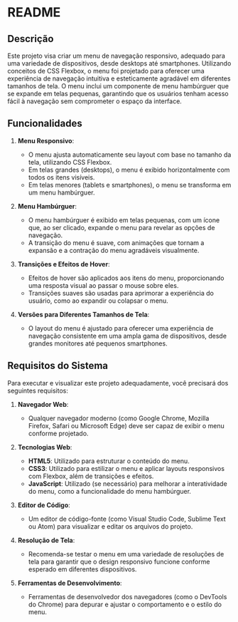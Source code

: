 

# README

## Descrição

Este projeto visa criar um menu de navegação responsivo, adequado para uma variedade de dispositivos, desde desktops até smartphones. Utilizando conceitos de CSS Flexbox, o menu foi projetado para oferecer uma experiência de navegação intuitiva e esteticamente agradável em diferentes tamanhos de tela. O menu inclui um componente de menu hambúrguer que se expande em telas pequenas, garantindo que os usuários tenham acesso fácil à navegação sem comprometer o espaço da interface.

## Funcionalidades

1. **Menu Responsivo**:
   - O menu ajusta automaticamente seu layout com base no tamanho da tela, utilizando CSS Flexbox.
   - Em telas grandes (desktops), o menu é exibido horizontalmente com todos os itens visíveis.
   - Em telas menores (tablets e smartphones), o menu se transforma em um menu hambúrguer.

2. **Menu Hambúrguer**:
   - O menu hambúrguer é exibido em telas pequenas, com um ícone que, ao ser clicado, expande o menu para revelar as opções de navegação.
   - A transição do menu é suave, com animações que tornam a expansão e a contração do menu agradáveis visualmente.

3. **Transições e Efeitos de Hover**:
   - Efeitos de hover são aplicados aos itens do menu, proporcionando uma resposta visual ao passar o mouse sobre eles.
   - Transições suaves são usadas para aprimorar a experiência do usuário, como ao expandir ou colapsar o menu.

4. **Versões para Diferentes Tamanhos de Tela**:
   - O layout do menu é ajustado para oferecer uma experiência de navegação consistente em uma ampla gama de dispositivos, desde grandes monitores até pequenos smartphones.

## Requisitos do Sistema

Para executar e visualizar este projeto adequadamente, você precisará dos seguintes requisitos:

1. **Navegador Web**:
   - Qualquer navegador moderno (como Google Chrome, Mozilla Firefox, Safari ou Microsoft Edge) deve ser capaz de exibir o menu conforme projetado.

2. **Tecnologias Web**:
   - **HTML5**: Utilizado para estruturar o conteúdo do menu.
   - **CSS3**: Utilizado para estilizar o menu e aplicar layouts responsivos com Flexbox, além de transições e efeitos.
   - **JavaScript**: Utilizado (se necessário) para melhorar a interatividade do menu, como a funcionalidade do menu hambúrguer.

3. **Editor de Código**:
   - Um editor de código-fonte (como Visual Studio Code, Sublime Text ou Atom) para visualizar e editar os arquivos do projeto.

4. **Resolução de Tela**:
   - Recomenda-se testar o menu em uma variedade de resoluções de tela para garantir que o design responsivo funcione conforme esperado em diferentes dispositivos.

5. **Ferramentas de Desenvolvimento**:
   - Ferramentas de desenvolvedor dos navegadores (como o DevTools do Chrome) para depurar e ajustar o comportamento e o estilo do menu.



